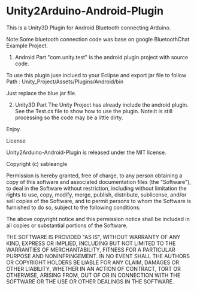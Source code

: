 # Unity2Arduino-Android-Plugin
This is a Unity3D Plugin for Android Bluetooth connecting Arduino.

Note:Some bluetooth connection code was base on google BluetoothChat Example Project.

1. Android Part
"com.unity.test" is the android plugin project with source code.

To use this plugin juse inclued to your Eclipse and export jar file to follow Path :
 Unity_Project/Assets/Plugins/Android/bin
 
Just replace the blue.jar file.

2. Unity3D Part
The Unity Project has already include the android plugin.
See the Test.cs file to show how to use the plugin.
Note:it is still processing so the code may be a little dirty.

Enjoy.

License

Unity2Arduino-Android-Plugin is released under the MIT license.

Copyright (c) sableangle

Permission is hereby granted, free of charge, to any person obtaining a copy of this software and associated documentation files (the "Software"), to deal in the Software without restriction, including without limitation the rights to use, copy, modify, merge, publish, distribute, sublicense, and/or sell copies of the Software, and to permit persons to whom the Software is furnished to do so, subject to the following conditions:

The above copyright notice and this permission notice shall be included in all copies or substantial portions of the Software.

THE SOFTWARE IS PROVIDED "AS IS", WITHOUT WARRANTY OF ANY KIND, EXPRESS OR IMPLIED, INCLUDING BUT NOT LIMITED TO THE WARRANTIES OF MERCHANTABILITY, FITNESS FOR A PARTICULAR PURPOSE AND NONINFRINGEMENT. IN NO EVENT SHALL THE AUTHORS OR COPYRIGHT HOLDERS BE LIABLE FOR ANY CLAIM, DAMAGES OR OTHER LIABILITY, WHETHER IN AN ACTION OF CONTRACT, TORT OR OTHERWISE, ARISING FROM, OUT OF OR IN CONNECTION WITH THE SOFTWARE OR THE USE OR OTHER DEALINGS IN THE SOFTWARE.
